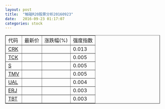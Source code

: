 ```yaml
---
layout: post
title:  "触碰R20股票分析20160923"
date:   2016-09-23 01:17:07
categories: stock
---
```

<script type="text/javascript">
var stockList = []
stockList.push('gb_crk');
stockList.push('gb_tck');
stockList.push('gb_s');
stockList.push('gb_tmv');
stockList.push('gb_ual');
stockList.push('gb_erj');
stockList.push('gb_tbt');
</script>

<table border="1">
 <tr>
 <td>代码</td>
  <td>最新价</td>
  <td>涨跌幅(%)</td>
 <td>强度指数</td>
</tr>
  <tr id="crk"><td><a href="http://stock.finance.sina.com.cn/usstock/quotes/CRK.html" target="_blank">CRK</a></td><td></td><td></td><td>0.013</td></tr>
  <tr id="tck"><td><a href="http://stock.finance.sina.com.cn/usstock/quotes/TCK.html" target="_blank">TCK</a></td><td></td><td></td><td>0.005</td></tr>
  <tr id="s"><td><a href="http://stock.finance.sina.com.cn/usstock/quotes/S.html" target="_blank">S</a></td><td></td><td></td><td>0.005</td></tr>
  <tr id="tmv"><td><a href="http://stock.finance.sina.com.cn/usstock/quotes/TMV.html" target="_blank">TMV</a></td><td></td><td></td><td>0.005</td></tr>
  <tr id="ual"><td><a href="http://stock.finance.sina.com.cn/usstock/quotes/UAL.html" target="_blank">UAL</a></td><td></td><td></td><td>0.004</td></tr>
  <tr id="erj"><td><a href="http://stock.finance.sina.com.cn/usstock/quotes/ERJ.html" target="_blank">ERJ</a></td><td></td><td></td><td>0.003</td></tr>
  <tr id="tbt"><td><a href="http://stock.finance.sina.com.cn/usstock/quotes/TBT.html" target="_blank">TBT</a></td><td></td><td></td><td>0.003</td></tr>
</table>
